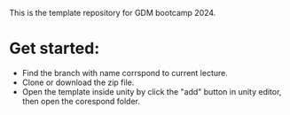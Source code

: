 This is the template repository for GDM bootcamp 2024.
# Get started:
- Find the branch with name corrspond to current lecture.
- Clone or download the zip file.
- Open the template inside unity by click the "add" button in unity editor, then open the corespond folder. 
